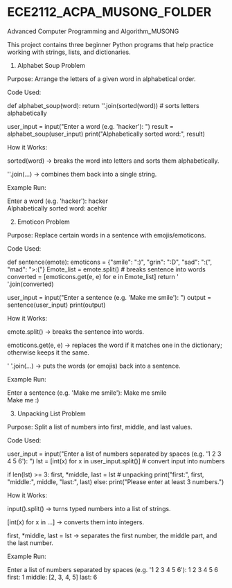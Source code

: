# ECE2112_ACPA_MUSONG_FOLDER
Advanced Computer Programming and Algorithm_MUSONG

This project contains three beginner Python programs that help practice working with strings, lists, and dictionaries.


1. Alphabet Soup Problem

Purpose:
Arrange the letters of a given word in alphabetical order.

Code Used:

def alphabet_soup(word):
    return ''.join(sorted(word))   # sorts letters alphabetically

user_input = input("Enter a word (e.g. 'hacker'): ")
result = alphabet_soup(user_input)
print("Alphabetically sorted word:", result)

How it Works:

sorted(word) → breaks the word into letters and sorts them alphabetically.

''.join(...) → combines them back into a single string.


Example Run:

Enter a word (e.g. 'hacker'): hacker  
Alphabetically sorted word: acehkr


2. Emoticon Problem

Purpose:
Replace certain words in a sentence with emojis/emoticons.

Code Used:

def sentence(emote):
    emoticons = {"smile": ":)", "grin": ":D", "sad": ":(", "mad": ">:("}
    Emote_list = emote.split()   # breaks sentence into words
    converted = [emoticons.get(e, e) for e in Emote_list] 
    return ' '.join(converted)

user_input = input("Enter a sentence (e.g. 'Make me smile'): ")
output = sentence(user_input)
print(output)

How it Works:

emote.split() → breaks the sentence into words.

emoticons.get(e, e) → replaces the word if it matches one in the dictionary; otherwise keeps it the same.

' '.join(...) → puts the words (or emojis) back into a sentence.


Example Run:

Enter a sentence (e.g. 'Make me smile'): Make me smile  
Make me :)



3. Unpacking List Problem

Purpose:
Split a list of numbers into first, middle, and last values.

Code Used:

user_input = input("Enter a list of numbers separated by spaces (e.g. '1 2 3 4 5 6'): ")
lst = [int(x) for x in user_input.split()]   # convert input into numbers

if len(lst) >= 3:
    first, *middle, last = lst   # unpacking
    print("first:", first, "middle:", middle, "last:", last)
else:
    print("Please enter at least 3 numbers.")

How it Works:

input().split() → turns typed numbers into a list of strings.

[int(x) for x in ...] → converts them into integers.

first, *middle, last = lst → separates the first number, the middle part, and the last number.


Example Run:

Enter a list of numbers separated by spaces (e.g. '1 2 3 4 5 6'): 1 2 3 4 5 6  
first: 1 middle: [2, 3, 4, 5] last: 6
